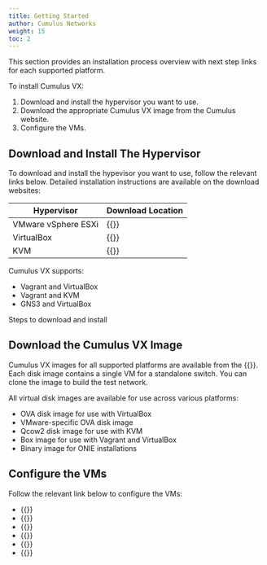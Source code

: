 ```yaml
---
title: Getting Started
author: Cumulus Networks
weight: 15
toc: 2
---
```

This section provides an installation process overview with next step links for each supported platform.

To install Cumulus VX:

1. Download and install the hypervisor you want to use.
2. Download the appropriate Cumulus VX image from the Cumulus website.
3. Configure the VMs.

## Download and Install The Hypervisor

To download and install the hypevisor you want to use, follow the relevant links below. Detailed installation instructions are available on the download websites:

| Hypervisor          | Download Location |
| ------------------- | ---------------------------------------------------------------  |
| VMware vSphere ESXi | {{<exlink url="http://www.vmware.com/products/vsphere.html" >}}  |
| VirtualBox          | {{<exlink url="https://www.virtualbox.org/wiki/Downloads" >}}    |
| KVM                 | {{<exlink url="http://www.qemu-project.org/download/" >}}        |

Cumulus VX supports:

- Vagrant and VirtualBox
- Vagrant and KVM
- GNS3 and VirtualBox

Steps to download and install

## Download the Cumulus VX Image

Cumulus VX images for all supported platforms are available from the {{<exlink url="https://cumulusnetworks.com/products/cumulus-vx/download/" text="Cumulus Networks website">}}. Each disk image contains a single VM for a standalone switch. You can clone the image to build the test network.

All virtual disk images are available for use across various platforms:

- OVA disk image for use with VirtualBox
- VMware-specific OVA disk image
- Qcow2 disk image for use with KVM
- Box image for use with Vagrant and VirtualBox
- Binary image for ONIE installations

## Configure the VMs

Follow the relevant link below to configure the VMs:

- {{<link url="VirtualBox" text="VirtualBox">}}
- {{<link url="VMware-vSphere-ESXi" text="VMware vSphere ESXi">}}
- {{<link url="KVM" text="KVM">}}
- {{<link url="Vagrant-and-VirtualBox" text="Vagrant and VirtualBox">}}
- {{<link url="Vagrant-and-KVM" text="Vagrant and KVM">}}
- {{<link url="GNS3-and-VirtualBox" text="GNS3 and VirtualBox">}}
